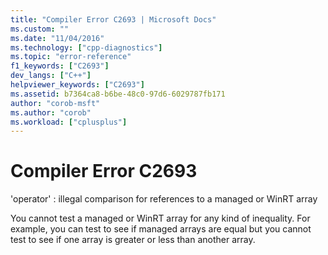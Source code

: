 ```yaml
---
title: "Compiler Error C2693 | Microsoft Docs"
ms.custom: ""
ms.date: "11/04/2016"
ms.technology: ["cpp-diagnostics"]
ms.topic: "error-reference"
f1_keywords: ["C2693"]
dev_langs: ["C++"]
helpviewer_keywords: ["C2693"]
ms.assetid: b7364ca8-b6be-48c0-97d6-6029787fb171
author: "corob-msft"
ms.author: "corob"
ms.workload: ["cplusplus"]
---
```

# Compiler Error C2693
'operator' : illegal comparison for references to a managed or WinRT array  
  
 You cannot test a managed or WinRT array for any kind of inequality. For example, you can test to see if managed arrays are equal but you cannot test to see if one array is greater or less than another array.  
